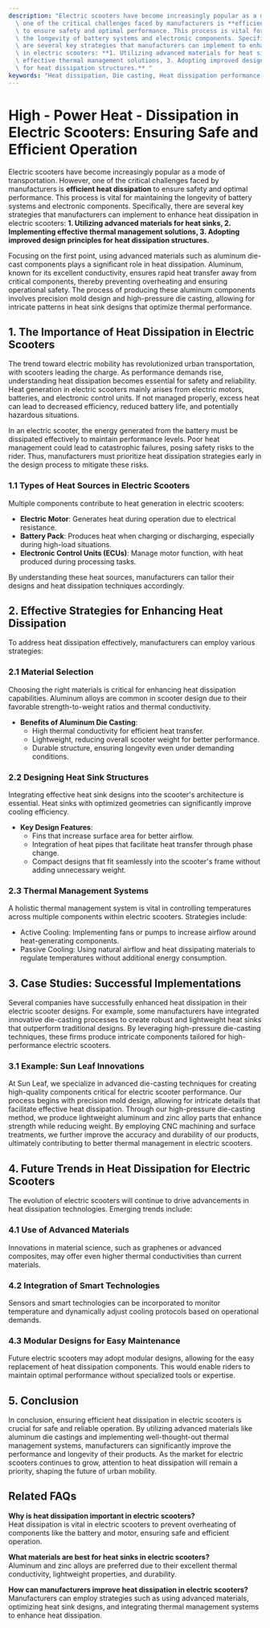 ```yaml
---
description: "Electric scooters have become increasingly popular as a mode of transportation. However,\
  \ one of the critical challenges faced by manufacturers is **efficient heat dissipation**\
  \ to ensure safety and optimal performance. This process is vital for maintaining\
  \ the longevity of battery systems and electronic components. Specifically, there\
  \ are several key strategies that manufacturers can implement to enhance heat dissipation\
  \ in electric scooters: **1. Utilizing advanced materials for heat sinks, 2. Implementing\
  \ effective thermal management solutions, 3. Adopting improved design principles\
  \ for heat dissipation structures.** "
keywords: "Heat dissipation, Die casting, Heat dissipation performance, Heat dissipation efficiency"
---
```

# High - Power Heat - Dissipation in Electric Scooters: Ensuring Safe and Efficient Operation

Electric scooters have become increasingly popular as a mode of transportation. However, one of the critical challenges faced by manufacturers is **efficient heat dissipation** to ensure safety and optimal performance. This process is vital for maintaining the longevity of battery systems and electronic components. Specifically, there are several key strategies that manufacturers can implement to enhance heat dissipation in electric scooters: **1. Utilizing advanced materials for heat sinks, 2. Implementing effective thermal management solutions, 3. Adopting improved design principles for heat dissipation structures.** 

Focusing on the first point, using advanced materials such as aluminum die-cast components plays a significant role in heat dissipation. Aluminum, known for its excellent conductivity, ensures rapid heat transfer away from critical components, thereby preventing overheating and ensuring operational safety. The process of producing these aluminum components involves precision mold design and high-pressure die casting, allowing for intricate patterns in heat sink designs that optimize thermal performance. 

## **1. The Importance of Heat Dissipation in Electric Scooters**

The trend toward electric mobility has revolutionized urban transportation, with scooters leading the charge. As performance demands rise, understanding heat dissipation becomes essential for safety and reliability. Heat generation in electric scooters mainly arises from electric motors, batteries, and electronic control units. If not managed properly, excess heat can lead to decreased efficiency, reduced battery life, and potentially hazardous situations.

In an electric scooter, the energy generated from the battery must be dissipated effectively to maintain performance levels. Poor heat management could lead to catastrophic failures, posing safety risks to the rider. Thus, manufacturers must prioritize heat dissipation strategies early in the design process to mitigate these risks.

### **1.1 Types of Heat Sources in Electric Scooters**

Multiple components contribute to heat generation in electric scooters:

- **Electric Motor**: Generates heat during operation due to electrical resistance.
- **Battery Pack**: Produces heat when charging or discharging, especially during high-load situations.
- **Electronic Control Units (ECUs)**: Manage motor function, with heat produced during processing tasks.

By understanding these heat sources, manufacturers can tailor their designs and heat dissipation techniques accordingly.

## **2. Effective Strategies for Enhancing Heat Dissipation**

To address heat dissipation effectively, manufacturers can employ various strategies:

### **2.1 Material Selection**

Choosing the right materials is critical for enhancing heat dissipation capabilities. Aluminum alloys are common in scooter design due to their favorable strength-to-weight ratios and thermal conductivity.

- **Benefits of Aluminum Die Casting**:
  - High thermal conductivity for efficient heat transfer.
  - Lightweight, reducing overall scooter weight for better performance.
  - Durable structure, ensuring longevity even under demanding conditions.

### **2.2 Designing Heat Sink Structures**

Integrating effective heat sink designs into the scooter's architecture is essential. Heat sinks with optimized geometries can significantly improve cooling efficiency.

- **Key Design Features**:
  - Fins that increase surface area for better airflow.
  - Integration of heat pipes that facilitate heat transfer through phase change.
  - Compact designs that fit seamlessly into the scooter's frame without adding unnecessary weight.

### **2.3 Thermal Management Systems**

A holistic thermal management system is vital in controlling temperatures across multiple components within electric scooters. Strategies include:

- Active Cooling: Implementing fans or pumps to increase airflow around heat-generating components.
- Passive Cooling: Using natural airflow and heat dissipating materials to regulate temperatures without additional energy consumption.

## **3. Case Studies: Successful Implementations**

Several companies have successfully enhanced heat dissipation in their electric scooter designs. For example, some manufacturers have integrated innovative die-casting processes to create robust and lightweight heat sinks that outperform traditional designs. By leveraging high-pressure die-casting techniques, these firms produce intricate components tailored for high-performance electric scooters. 

### **3.1 Example: Sun Leaf Innovations**

At Sun Leaf, we specialize in advanced die-casting techniques for creating high-quality components critical for electric scooter performance. Our process begins with precision mold design, allowing for intricate details that facilitate effective heat dissipation. Through our high-pressure die-casting method, we produce lightweight aluminum and zinc alloy parts that enhance strength while reducing weight. By employing CNC machining and surface treatments, we further improve the accuracy and durability of our products, ultimately contributing to better thermal management in electric scooters.

## **4. Future Trends in Heat Dissipation for Electric Scooters**

The evolution of electric scooters will continue to drive advancements in heat dissipation technologies. Emerging trends include:

### **4.1 Use of Advanced Materials**

Innovations in material science, such as graphenes or advanced composites, may offer even higher thermal conductivities than current materials.

### **4.2 Integration of Smart Technologies**

Sensors and smart technologies can be incorporated to monitor temperature and dynamically adjust cooling protocols based on operational demands. 

### **4.3 Modular Designs for Easy Maintenance**

Future electric scooters may adopt modular designs, allowing for the easy replacement of heat dissipation components. This would enable riders to maintain optimal performance without specialized tools or expertise.

## **5. Conclusion**

In conclusion, ensuring efficient heat dissipation in electric scooters is crucial for safe and reliable operation. By utilizing advanced materials like aluminum die castings and implementing well-thought-out thermal management systems, manufacturers can significantly improve the performance and longevity of their products. As the market for electric scooters continues to grow, attention to heat dissipation will remain a priority, shaping the future of urban mobility.

## **Related FAQs**

**Why is heat dissipation important in electric scooters?**  
Heat dissipation is vital in electric scooters to prevent overheating of components like the battery and motor, ensuring safe and efficient operation.

**What materials are best for heat sinks in electric scooters?**  
Aluminum and zinc alloys are preferred due to their excellent thermal conductivity, lightweight properties, and durability.

**How can manufacturers improve heat dissipation in electric scooters?**  
Manufacturers can employ strategies such as using advanced materials, optimizing heat sink designs, and integrating thermal management systems to enhance heat dissipation.

